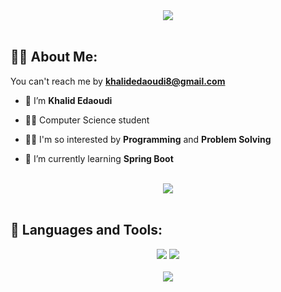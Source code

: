 
<div align="center">
    <img src="https://readme-typing-svg.herokuapp.com/?font=Righteous&size=35&center=true&vCenter=true&width=500&height=70&duration=4000&lines=Hi+There!+👋;+I'm+Khalid+Edaoudi!+😎;" />
</div>

<br>

## 🙋‍♂️ About Me:

 You can't reach me by **khalidedaoudi8@gmail.com**

- 🔭 I’m **Khalid Edaoudi**

- :student: Computer Science student

- 👨‍💻 I'm so interested by **Programming** and **Problem Solving** 

- 🌱 I’m currently learning **Spring Boot**

<br>
<div align="center">
    <img src="https://user-images.githubusercontent.com/73097560/115834477-dbab4500-a447-11eb-908a-139a6edaec5c.gif" />
</div>
<br>

## 🚀 Languages and Tools:
<div align="center">
    <img src="https://skillicons.dev/icons?i=php,mysql,cpp,c,cs,java,spring boot, sqlserver" />
    <img src="https://skillicons.dev/icons?i=github,git,vscode,tailwind,.net,bootstrap,eclipse,javascript,jquery,react,postman" /><br>
</div>

<br>
<div align="center">
    <img src="https://user-images.githubusercontent.com/73097560/115834477-dbab4500-a447-11eb-908a-139a6edaec5c.gif" />
</div>
<br>

<br/>
